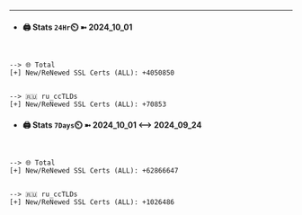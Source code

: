 

---
- #### 🖨️ **Stats** `24Hr`⏲️ ➼ 2024_10_01
```console


--> 🌐 Total
[+] New/ReNewed SSL Certs (ALL): +4050850


--> 🇷🇺 ru_ccTLDs
[+] New/ReNewed SSL Certs (ALL): +70853

```

- #### 🖨️ **Stats** `7Days`⏲️ ➼ 2024_10_01 <--> 2024_09_24
```console


--> 🌐 Total
[+] New/ReNewed SSL Certs (ALL): +62866647


--> 🇷🇺 ru_ccTLDs
[+] New/ReNewed SSL Certs (ALL): +1026486

```

